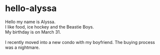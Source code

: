# hello-alyssa
Hello my name is Alyssa.
<br />
I like food, ice hockey and the Beastie Boys.
<br />
My birthday is on March 31.
<br />
<br />
I recently moved into a new condo with my boyfriend. The buying process was a nightmare.
